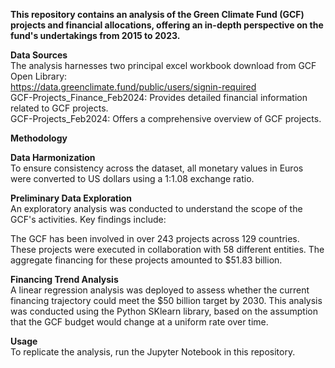 **This repository contains an analysis of the Green Climate Fund (GCF) projects and financial allocations, offering an in-depth perspective on the fund's undertakings from 2015 to 2023.**

**Data Sources** <br>
The analysis harnesses two principal excel workbook download from GCF Open Library:<br>
https://data.greenclimate.fund/public/users/signin-required <br>
GCF-Projects_Finance_Feb2024: Provides detailed financial information related to GCF projects. <br>
GCF-Projects_Feb2024: Offers a comprehensive overview of GCF projects. <br>

**Methodology** <br>

**Data Harmonization** <br>
To ensure consistency across the dataset, all monetary values in Euros were converted to US dollars using a 1:1.08 exchange ratio.

**Preliminary Data Exploration** <br>
An exploratory analysis was conducted to understand the scope of the GCF's activities. Key findings include:

The GCF has been involved in over 243 projects across 129 countries.
These projects were executed in collaboration with 58 different entities.
The aggregate financing for these projects amounted to $51.83 billion.

**Financing Trend Analysis** <br>
A linear regression analysis was deployed to assess whether the current financing trajectory could meet the $50 billion target by 2030. This analysis was conducted using the Python SKlearn library, based on the assumption that the GCF budget would change at a uniform rate over time.

**Usage** <br>
To replicate the analysis, run the Jupyter Notebook in this repository.
